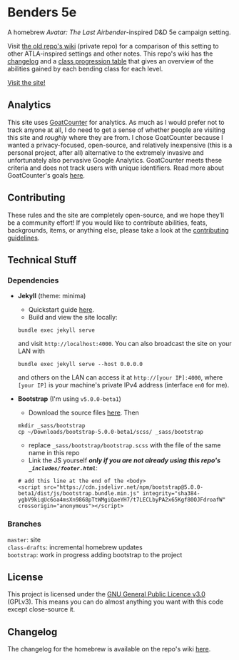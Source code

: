 # Benders 5e

A homebrew _Avatar: The Last Airbender_-inspired D&D 5e campaign setting. 

Visit [the old repo's wiki](https://github.com/nglaeser/benders/wiki) (private repo) for a comparison of this setting to other ATLA-inspired settings and other notes. This repo's wiki has the [changelog](https://github.com/benders5e/benders5e/wiki/rules-changelog) and a [class progression table](https://github.com/benders5e/benders5e/wiki/class-progression-table) that gives an overview of the abilities gained by each bending class for each level.

[Visit the site!](https://benders5e.com)

## Analytics

This site uses [GoatCounter](https://www.goatcounter.com/) for analytics. As much as I would prefer not to track anyone at all, I do need to get a sense of whether people are visiting this site and *roughly* where they are from. I chose GoatCounter because I wanted a privacy-focused, open-source, and relatively inexpensive (this is a personal project, after all) alternative to the extremely invasive and unfortunately also pervasive Google Analytics. GoatCounter meets these criteria and does not track users with unique identifiers. Read more about GoatCounter's goals [here](https://www.goatcounter.com/why#what-are-goatcounters-goals).

## Contributing

These rules and the site are completely open-source, and we hope they’ll be a community effort! If you would like to contribute abilities, feats, backgrounds, items, or anything else, please take a look at the [contributing guidelines](CONTRIBUTING.markdown).

## Technical Stuff

### Dependencies
- **Jekyll** (theme: minima)
    - Quickstart guide [here](https://jekyllrb.com/docs/).  
    - Build and view the site locally:
    ```
    bundle exec jekyll serve
    ```
    and visit `http://localhost:4000`. You can also broadcast the site on your LAN with
    ```
    bundle exec jekyll serve --host 0.0.0.0
    ```
    and others on the LAN can access it at `http://[your IP]:4000`, where `[your IP]` is your machine's private IPv4 address (interface `en0` for me).

- **Bootstrap** (I'm using `v5.0.0-beta1`)
    - Download the source files [here](https://getbootstrap.com/docs/5.0/getting-started/download/). Then
    ```
    mkdir _sass/bootstrap
    cp ~/Downloads/bootstrap-5.0.0-beta1/scss/ _sass/bootstrap
    ```
    - replace `_sass/bootstrap/bootstrap.scss` with the file of the same name in this repo
    - Link the JS yourself ***only if you are not already using this repo's `_includes/footer.html`***:
    ```
    # add this line at the end of the <body>
    <script src="https://cdn.jsdelivr.net/npm/bootstrap@5.0.0-beta1/dist/js/bootstrap.bundle.min.js" integrity="sha384-ygbV9kiqUc6oa4msXn9868pTtWMgiQaeYH7/t7LECLbyPA2x65Kgf80OJFdroafW" crossorigin="anonymous"></script>
    ```

### Branches
`master`: site  
`class-drafts`: incremental homebrew updates  
`bootstrap`: work in progress adding bootstrap to the project

## License

This project is licensed under the [GNU General Public Licence v3.0](./LICENSE) (GPLv3). This means you can do almost anything you want with this code except close-source it.

## Changelog

The changelog for the homebrew is available on the repo's wiki [here](https://github.com/nglaeser/benders5e/wiki/rules-changelog).
